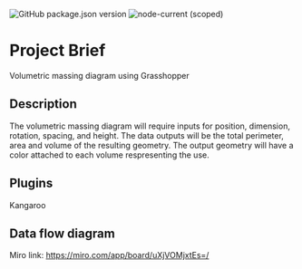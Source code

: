 ![GitHub package.json version](https://img.shields.io/github/package-json/v/mcneel/compute.rhino3d.appserver/main?label=version&style=flat-square)
![node-current (scoped)](https://img.shields.io/badge/dynamic/json?label=node&query=engines.node&url=https%3A%2F%2Fraw.githubusercontent.com%2Fmcneel%2Fcompute.rhino3d.appserver%2Fmain%2Fpackage.json&style=flat-square&color=dark-green)

# Project Brief
Volumetric massing diagram using Grasshopper

## Description
The volumetric massing diagram will require inputs for position, dimension, rotation, spacing, and height. The data outputs will be the total perimeter, area and volume of the resulting geometry. The output geometry will have a color attached to each volume respresenting the use.

## Plugins
Kangaroo

## Data flow diagram
Miro link: https://miro.com/app/board/uXjVOMjxtEs=/ 
